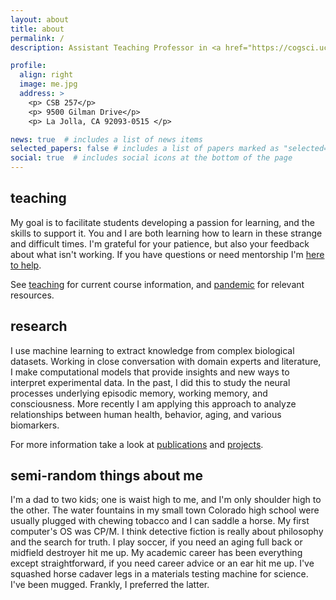 ```yaml
---
layout: about
title: about
permalink: /
description: Assistant Teaching Professor in <a href="https://cogsci.ucsd.edu">Cognitive Science</a> @ <a href="https://ucsd.edu">UC San Diego</a>

profile:
  align: right
  image: me.jpg
  address: >
    <p> CSB 257</p>
    <p> 9500 Gilman Drive</p>
    <p> La Jolla, CA 92093-0515 </p>

news: true  # includes a list of news items
selected_papers: false # includes a list of papers marked as "selected={true}"
social: true  # includes social icons at the bottom of the page
---
```


## teaching
My goal is to facilitate students developing a
passion for learning, and the skills to support it. You and I are both
learning how to learn in these strange and difficult
times. I'm grateful for your patience, but also your feedback about
what isn't working.  If you have
questions or need mentorship I'm 
[here to help](mailto:jfleischer@ucsd.edu).

See  [teaching](teaching/) for current course information,
and [pandemic](pandemic/) for relevant resources.


## research
I use machine learning to extract knowledge from complex biological
datasets. Working in close conversation with domain experts and
literature, I make computational models that provide insights and new
ways to interpret experimental data.  In the past, I did this to
study the neural processes underlying episodic memory, working memory,
and consciousness. More recently I am applying this approach to
analyze relationships between human health, behavior, aging, and
various biomarkers.

For more information take a look at [publications](publications/)
and [projects](projects/).


## semi-random things about me
I'm a dad to two kids; one is waist high to me, and I'm only shoulder
high to the other.  The water fountains in my small town Colorado high school were usually plugged
with chewing tobacco and I can saddle a horse.  My first computer's OS was CP/M.  I think detective
fiction is really about philosophy and the search for truth. I play
soccer, if you need an aging full back or midfield destroyer hit me up. My
academic career has been everything except straightforward, if you
need career advice or an ear hit me up. 
I've squashed horse cadaver legs in a materials testing machine for
science. I've been mugged. Frankly, I preferred the latter.

